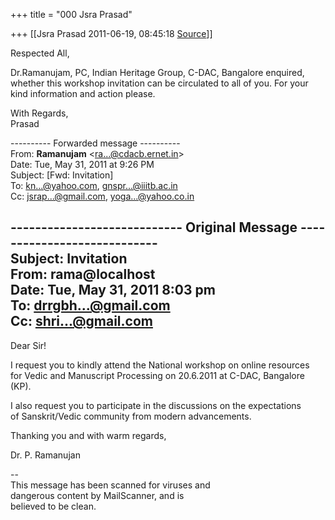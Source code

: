 +++
title = "000 Jsra Prasad"

+++
[[Jsra Prasad	2011-06-19, 08:45:18 [Source](https://groups.google.com/g/bvparishat/c/K8YW4UjQvbs)]]



Respected All,  
  
Dr.Ramanujam, PC, Indian Heritage Group, C-DAC, Bangalore enquired, whether this workshop invitation can be circulated to all of you. For your kind information and action please.  
  
With Regards,  
Prasad  
  

---------- Forwarded message ----------  
From: **Ramanujam** \<[ra...@cdacb.ernet.in]()\>  
Date: Tue, May 31, 2011 at 9:26 PM  
Subject: \[Fwd: Invitation\]  
To: [kn...@yahoo.com](), [gnspr...@iiitb.ac.in]()  
Cc: [jsrap...@gmail.com](), [yoga...@yahoo.co.in]()  
  
  
---------------------------- Original Message ----------------------------  
Subject: Invitation  
From:  rama@localhost  
Date:  Tue, May 31, 2011 8:03 pm  
To:   [drrgbh...@gmail.com]()  
Cc:   [shri...@gmail.com]()  
--------------------------------------------------------------------------  
  
Dear Sir!  
  
I request you to kindly attend the National workshop on online resources  
for Vedic and Manuscript Processing on 20.6.2011 at C-DAC, Bangalore (KP).  
  
I also request you to participate in the discussions on the expectations  
of Sanskrit/Vedic community from modern advancements.  
  
Thanking you and with warm regards,  
  
Dr. P. Ramanujan  
  
--  
This message has been scanned for viruses and  
dangerous content by MailScanner, and is  
believed to be clean.  

  

